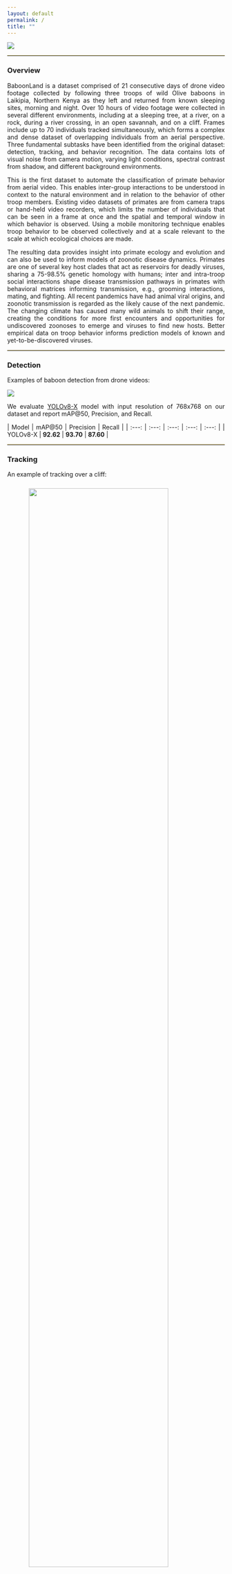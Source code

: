 ```yaml
---
layout: default
permalink: /
title: ""
---
```


![](assets/images/introduction.jpg)

---

### **Overview**

BaboonLand is a dataset comprised of 21 consecutive days of drone video footage collected by following three troops of wild Olive baboons in Laikipia, Northern Kenya as they left and returned from known sleeping sites, morning and night. Over 10 hours of video footage were collected in several different environments, including at a sleeping tree, at a river, on a rock, during a river crossing, in an open savannah, and on a cliff. Frames include up to 70 individuals tracked simultaneously, which forms a complex and dense dataset of overlapping individuals from an aerial perspective. Three fundamental subtasks have been identified from the original dataset: detection, tracking, and behavior recognition. The data contains lots of visual noise from camera motion, varying light conditions, spectral contrast from shadow, and different background environments.

This is the first dataset to automate the classification of primate behavior from aerial video. This enables inter-group interactions to be understood in context to the natural environment and in relation to the behavior of other troop members. Existing video datasets of primates are from camera traps or hand-held video recorders, which limits the number of individuals that can be seen in a frame at once and the spatial and temporal window in which behavior is observed. Using a mobile monitoring technique enables troop behavior to be observed collectively and at a scale relevant to the scale at which ecological choices are made.

The resulting data provides insight into primate ecology and evolution and can also be used to inform models of zoonotic disease dynamics. Primates are one of several key host clades that act as reservoirs for deadly viruses, sharing a 75-98.5% genetic homology with humans; inter and intra-troop social interactions shape disease transmission pathways in primates with behavioral matrices informing transmission, e.g., grooming interactions, mating, and fighting. All recent pandemics have had animal viral origins, and zoonotic transmission is regarded as the likely cause of the next pandemic. The changing climate has caused many wild animals to shift their range, creating the conditions for more first encounters and opportunities for undiscovered zoonoses to emerge and viruses to find new hosts. Better empirical data on troop behavior informs prediction models of known and yet-to-be-discovered viruses.

---

### **Detection**

Examples of baboon detection from drone videos:

![](assets/gifs/detection/detection.jpg)

We evaluate [YOLOv8-X](https://github.com/ultralytics/ultralytics) model with input resolution of 768x768 on our dataset and report mAP@50, Precision, and Recall.

<div class="detection"></div>

| Model | mAP@50 | Precision | Recall |
| :---: | :---: | :---: | :---: | :---: |
| YOLOv8-X | **92.62** | **93.70** | **87.60** |

---

### **Tracking**

An example of tracking over a cliff:

<div class="demo"></div>

![](assets/gifs/tracking/tracking_1.gif)

An example of tracking over a river:

<div class="demo"></div>

![](assets/gifs/tracking/tracking_2.gif)

An example of tracking over a tree:

<div class="demo"></div>

![](assets/gifs/tracking/tracking_3.gif)

An example of tracking over a rock:

<div class="demo"></div>

![](assets/gifs/tracking/tracking_4.gif)

We evaluate [ByteTrack](https://arxiv.org/abs/2110.06864), and [BotSort](https://arxiv.org/abs/2206.14651) tracking algorithms on our dataset and report MOTA, MOTP, IDF1, Precision, and Recall.

<div class="tracking"></div>

| Tracker | MOTA | MOTP | IDF1 | Precision | Recall |
| :---: | :---: | :---: | :---: | :---: | :---: |
| ByteTrack | 63.55 | 34.10 | 77.01 | 96.32 | 64.90 |
| BotSort | **63.81** | **34.31** | **78.24** | **97.21** | **66.16** |

---

### **Behavior Recognition**

The dataset includes a total of eight categories that describe various animal behaviors. These categories are `Walking/Running`, `Sitting/Standing`, `Fighting/Playing`, `Self-Grooming`, `Being Groomed`, `Grooming Somebody`, `Mutual Grooming`, `Infant-Carrying`, `Foraging`, `Drinking`, `Mounting`, `Sleeping`, and `Occluded`.

<div class="gifs"></div>

| **Walking/Running** | ![](assets/gifs/examples/Walking-Running-1.gif) | ![](assets/gifs/examples/Walking-Running-2.gif) | ![](assets/gifs/examples/Walking-Running-3.gif) |
| :---: | :---: | :---: | :---: |
| **Sitting/Standing** | ![](assets/gifs/examples/Sitting-Standing-1.gif) | ![](assets/gifs/examples/Sitting-Standing-2.gif) | ![](assets/gifs/examples/Sitting-Standing-3.gif) |
| **Fighting/Playing** | ![](assets/gifs/examples/Fighting-Playing-1.gif) | ![](assets/gifs/examples/Fighting-Playing-2.gif) | ![](assets/gifs/examples/Fighting-Playing-3.gif) |
| **Self-Grooming** | ![](assets/gifs/examples/Self-Grooming-1.gif) | ![](assets/gifs/examples/Self-Grooming-2.gif) | ![](assets/gifs/examples/Self-Grooming-3.gif) |
| **Being Groomed** | ![](assets/gifs/examples/Being-Groomed-1.gif) | ![](assets/gifs/examples/Being-Groomed-2.gif) | ![](assets/gifs/examples/Being-Groomed-3.gif) |
| <span id="long-text">**Grooming Somebody**</span> | ![](assets/gifs/examples/Grooming-Somebody-1.gif) | ![](assets/gifs/examples/Grooming-Somebody-2.gif) | ![](assets/gifs/examples/Grooming-Somebody-3.gif) |
| **Infant-Carrying** | ![](assets/gifs/examples/Infant-Carrying-1.gif) | ![](assets/gifs/examples/Infant-Carrying-2.gif) | ![](assets/gifs/examples/Infant-Carrying-3.gif) |
| **Foraging** | ![](assets/gifs/examples/Foraging-1.gif) | ![](assets/gifs/examples/Foraging-2.gif) | ![](assets/gifs/examples/Foraging-3.gif) |
| **Drinking** | ![](assets/gifs/examples/Drinking-1.gif) | ![](assets/gifs/examples/Drinking-2.gif) | ![](assets/gifs/examples/Drinking-3.gif) |
| **Mounting** | ![](assets/gifs/examples/Mounting-1.gif) | ![](assets/gifs/examples/Mounting-2.gif) | ![](assets/gifs/examples/Mounting-3.gif) |
| **Sleeping** | ![](assets/gifs/examples/Sleeping-1.gif) | ![](assets/gifs/examples/Sleeping-2.gif) | ![](assets/gifs/examples/Sleeping-3.gif) |
| **Occluded** | ![](assets/gifs/examples/Occluded-1.gif) | ![](assets/gifs/examples/Occluded-2.gif) | ![](assets/gifs/examples/Occluded-3.gif) |

We evaluate [I3D](https://arxiv.org/abs/1705.07750), [SlowFast](https://arxiv.org/abs/1812.03982), and [X3D](https://arxiv.org/abs/2004.04730) models on our dataset and report Micro-Average (Per Instance) and Macro-Average (Per Class) accuracy.

<div class="behavior_recognition"></div>

| Method | Micro  Top-1 | Micro Top-3 | Micro Top-5 | Macro Top-1 | Macro Top-3 | Macro Top-5 |
| :---: | :---: | :---: | :---: | :---: | :---: | :---: |
| I3D | 61.29 | 89.38 | 92.34 | 26.53 | 54.51 | 65.47 |
| SlowFast | 61.71 | 90.35 | 93.11 | 27.08 | 56.73 | 67.61 |
| X3D | **63.97** | **91.34** | **95.17** | **30.04** | **60.58** | **72.13** |

---

### **Format**

```
BaboonLand
    /charades -> The dataset converted to Charades format to train and evaluate behavior
                 recognition models. You can download the generated dataset from our webpage
                 or you can generate it yourself. See instructions below.
        ...
    /cvat_templates -> You can use these templates to backup projects in CVAT.
                       It will allow you to explore and adjust the annotations in CVAT.
        /behavior.zip
        /tracking.zip
    /dataset -> The dataset is located here.
        /video_1
            /actions -> The behavior annotations are located here.
                /0.xml
                /1.xml -> Annotations of the behavior for an individual with ID=1.
                ...
                /n.xml
            /mini-scenes -> Generated mini-scenes from video.xml and tracks.xml. The name of
                            the video matches ID of the track in tracks.xml. The name of the
                            video also matches the behavior annotations file in the actions
                            folder. For example, a track with ID=1 will be extracted into
                            mini-scenes/1.mp4 and there will be behavior annotations for this
                            track located in actions/1.xml.
                /0.mp4
                /1.mp4
                ...
                /n.mp4
            /timeline.jpg -> A timeline of the original video and corresponding mini-scenes.
                             This file is generated for convenience only. You can use it to
                             look for a mini-scene with a specific length or relative
                             location in the video.
            /tracks.xml -> This file contains tracks and bounding boxes of baboons in
                           CVAT for video 1.1 format. Each track has a unique ID. This
                           number matches the name of the file in the actions folder.
                           For example, if you want to get the track and corresponding
                           bounding boxes of a baboon with ID=1, you can get this
                           information from the tracks.xml file. If you want to explore
                           the behavior of the baboon with ID=1, you can get this
                           information with the help of the actions/1.xml file.
            /video.mp4 -> The original video from a drone.
        /video_2
            /actions
                /0.xml
                /1.xml
                ...
                /n.xml
            /mini-scenes
                /0.mp4
                /1.mp4
                ...
                /n.mp4
            /timeline.jpg
            /tracks.xml
            /video.mp4
        ...
        /video_n
            /actions
                /0.xml
                /1.xml
                ...
                /n.xml
            /mini-scenes
                /0.mp4
                /1.mp4
                ...
                /n.mp4
            /tracks.xml
            /video.mp4
    /scripts
        /requirements.txt -> Install all the requirements to be able to run scripts.
        /tracks2mini-scenes.py -> Use this script to generate the mini-scenes from
                                  video.xml and tracks.xml files.
        /dataset2charades.py -> Use this script to generate a dataset for Baboon behavior
                                recognition in Charades format. The generated dataset can
                                be used to train a model with the SlowFast framework. 
        /charades2video.py -> Use this script if you want to combine images from the dataset
                              in Charades format back to videos. These videos can be used to
                              create demos of the model performance.
        /charades2visual.py -> Use this script if you want to combine images from the dataset
                               in Charades format back to videos and visualize corresponding
                               behavior annotations.
        /dataset2tracking.py -> Use this script to generate a data split for training and
                                evaluating tracking algorithms.
        /tracking2ultralytics.py -> Use this script to generate a Baboon detection dataset in
                                    Ultralytics (YOLO) format. The dataset can be used to
                                    train detection models with the Ultralytics (YOLOv8)
                                    framework.
        /ultralytics2pyramid.py -> Use this script to split the original 5.3K images in the
                                   Ultralytics dataset into tiles. You will create a dataset
                                   with 2x2, 3x3, and 4x4 tiles. It will help to train a
                                   model that will be more robust for both small and
                                   large baboons.
    /tracking -> The dataset split into train and test for tracking and train converted to
                 Ultralytics format to train and evaluate detection models. You can download
                 the generated dataset from our webpage or you can generate it yourself.
        ...
    /README.md
```

---

### **Citation**
```BibTeX
@misc{duporge2024baboonland,
  title={BaboonLand Dataset: Tracking Primates in the Wild and Automating Behaviour Recognition from Drone Videos}, 
  author={Isla Duporge and Maksim Kholiavchenko and Roi Harel and Dan Rubenstein and Meg Crofoot and Tanya Berger-Wolf and Stephen Lee and Scott Wolf and Julie Barreau and Jenna Kline and Michelle Ramirez and Chuck Stewart},
  year={2024},
  eprint={2405.17698},
  archivePrefix={arXiv},
  primaryClass={cs.CV}
}
```

<style>
p {
    text-align: justify !important;
}

tr, td, th {
    border: none !important;
}

div.gifs + table tr,
div.gifs + table td,
div.gifs + table th {
    border: none !important;
    padding: 1px !important;
  	line-height: 0px !important;
}

#long-text {
    line-height: 25px !important;
}

div.detection + table td {
    padding: 25px 78px !important;
}

div.tracking + table td {
    padding: 25px 43px !important;
}

div.behavior_recognition + table td {
    padding: 15px 78px !important;
}

div.demo + p img {
    display: block;
    width: 80%;
    margin-left: auto;
    margin-right: auto;
}

div.demo + p img {
    padding: 10px!important;
}

td {
    padding: 0px !important;
}

tr:nth-child(even), th {
    background: #F8F8F8 !important;
}

#td-g {
    line-height: 0px !important;
    background: #5288AD !important;
}

#td-z {
    line-height: 0px !important;
    background: #AD7752 !important;
}

h1 {
    margin: 30px 0;
    font-size: 4em;
    letter-spacing: -1px;
}

hr {
    border-top: 1px solid #E3CD81FF !important;
}
</style>
